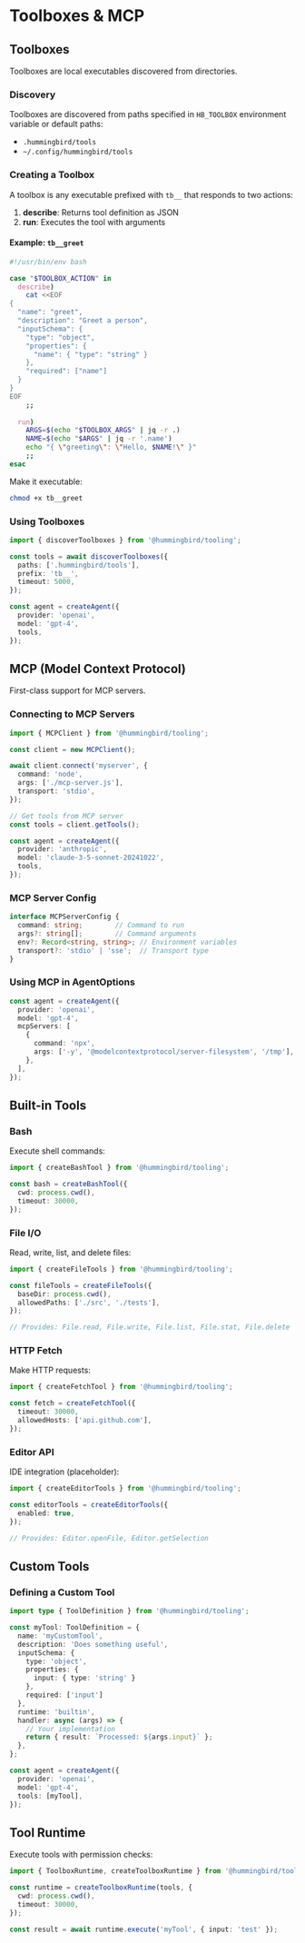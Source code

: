 # Toolboxes & MCP

## Toolboxes

Toolboxes are local executables discovered from directories.

### Discovery

Toolboxes are discovered from paths specified in `HB_TOOLBOX` environment variable or default paths:

- `.hummingbird/tools`
- `~/.config/hummingbird/tools`

### Creating a Toolbox

A toolbox is any executable prefixed with `tb__` that responds to two actions:

1. **describe**: Returns tool definition as JSON
2. **run**: Executes the tool with arguments

#### Example: `tb__greet`

```bash
#!/usr/bin/env bash

case "$TOOLBOX_ACTION" in
  describe)
    cat <<EOF
{
  "name": "greet",
  "description": "Greet a person",
  "inputSchema": {
    "type": "object",
    "properties": {
      "name": { "type": "string" }
    },
    "required": ["name"]
  }
}
EOF
    ;;
    
  run)
    ARGS=$(echo "$TOOLBOX_ARGS" | jq -r .)
    NAME=$(echo "$ARGS" | jq -r '.name')
    echo "{ \"greeting\": \"Hello, $NAME!\" }"
    ;;
esac
```

Make it executable:

```bash
chmod +x tb__greet
```

### Using Toolboxes

```typescript
import { discoverToolboxes } from '@hummingbird/tooling';

const tools = await discoverToolboxes({
  paths: ['.hummingbird/tools'],
  prefix: 'tb__',
  timeout: 5000,
});

const agent = createAgent({
  provider: 'openai',
  model: 'gpt-4',
  tools,
});
```

## MCP (Model Context Protocol)

First-class support for MCP servers.

### Connecting to MCP Servers

```typescript
import { MCPClient } from '@hummingbird/tooling';

const client = new MCPClient();

await client.connect('myserver', {
  command: 'node',
  args: ['./mcp-server.js'],
  transport: 'stdio',
});

// Get tools from MCP server
const tools = client.getTools();

const agent = createAgent({
  provider: 'anthropic',
  model: 'claude-3-5-sonnet-20241022',
  tools,
});
```

### MCP Server Config

```typescript
interface MCPServerConfig {
  command: string;        // Command to run
  args?: string[];        // Command arguments
  env?: Record<string, string>; // Environment variables
  transport?: 'stdio' | 'sse';  // Transport type
}
```

### Using MCP in AgentOptions

```typescript
const agent = createAgent({
  provider: 'openai',
  model: 'gpt-4',
  mcpServers: [
    {
      command: 'npx',
      args: ['-y', '@modelcontextprotocol/server-filesystem', '/tmp'],
    },
  ],
});
```

## Built-in Tools

### Bash

Execute shell commands:

```typescript
import { createBashTool } from '@hummingbird/tooling';

const bash = createBashTool({
  cwd: process.cwd(),
  timeout: 30000,
});
```

### File I/O

Read, write, list, and delete files:

```typescript
import { createFileTools } from '@hummingbird/tooling';

const fileTools = createFileTools({
  baseDir: process.cwd(),
  allowedPaths: ['./src', './tests'],
});

// Provides: File.read, File.write, File.list, File.stat, File.delete
```

### HTTP Fetch

Make HTTP requests:

```typescript
import { createFetchTool } from '@hummingbird/tooling';

const fetch = createFetchTool({
  timeout: 30000,
  allowedHosts: ['api.github.com'],
});
```

### Editor API

IDE integration (placeholder):

```typescript
import { createEditorTools } from '@hummingbird/tooling';

const editorTools = createEditorTools({
  enabled: true,
});

// Provides: Editor.openFile, Editor.getSelection
```

## Custom Tools

### Defining a Custom Tool

```typescript
import type { ToolDefinition } from '@hummingbird/tooling';

const myTool: ToolDefinition = {
  name: 'myCustomTool',
  description: 'Does something useful',
  inputSchema: {
    type: 'object',
    properties: {
      input: { type: 'string' }
    },
    required: ['input']
  },
  runtime: 'builtin',
  handler: async (args) => {
    // Your implementation
    return { result: `Processed: ${args.input}` };
  },
};

const agent = createAgent({
  provider: 'openai',
  model: 'gpt-4',
  tools: [myTool],
});
```

## Tool Runtime

Execute tools with permission checks:

```typescript
import { ToolboxRuntime, createToolboxRuntime } from '@hummingbird/tooling';

const runtime = createToolboxRuntime(tools, {
  cwd: process.cwd(),
  timeout: 30000,
});

const result = await runtime.execute('myTool', { input: 'test' });
```

